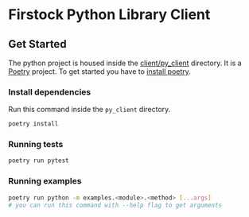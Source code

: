 # Firstock Python Library Client

## Get Started

The python project is housed inside the [client/py_client]('client/py_client') directory.
It is a [Poetry](https://python-poetry.org/) project.
To get started you have to [install poetry](https://python-poetry.org/docs/#installation).

### Install dependencies

Run this command inside the ```py_client``` directory.
```bash
poetry install
```

### Running tests

```bash
poetry run pytest
```

### Running examples

```bash
poetry run python -m examples.<module>.<method> [...args]
# you can run this command with --help flag to get arguments
```
